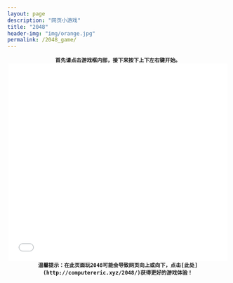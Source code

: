 ```yaml
---
layout: page
description: "网页小游戏"
title: "2048"
header-img: "img/orange.jpg"
permalink: /2048_game/
---
```

<center><code><strong>首先请点击游戏框内部，接下来按下上下左右键开始。</strong></code></center>

<center><iframe src="/2048/" width="500" marginwidth="0" height="450"
                marginheight="0" scrolling="No" frameborder="0" vspace="0" id="Iframe1" border="0"
                framespacing="0" noresize="noResize"></iframe></center>

 <center><code><strong>温馨提示：在此页面玩2048可能会导致网页向上或向下，点击[此处](http://computereric.xyz/2048/)获得更好的游戏体验！</strong></code></center>
